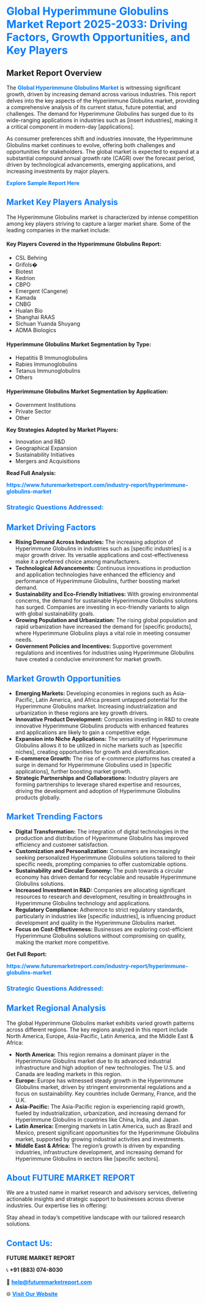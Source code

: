 <h1 style="color: #007BFF;">Global Hyperimmune Globulins Market Report 2025-2033: Driving Factors, Growth Opportunities, and Key Players</h1>

<section id="overview">
<h2>Market Report Overview</h2>
<p>The <a href="https://www.futuremarketreport.com/industry-report/hyperimmune-globulins-market" style="color: #007BFF; text-decoration: none;"><strong>Global Hyperimmune Globulins Market</strong></a> is witnessing significant growth, driven by increasing demand across various industries. This report delves into the key aspects of the Hyperimmune Globulins market, providing a comprehensive analysis of its current status, future potential, and challenges. The demand for Hyperimmune Globulins has surged due to its wide-ranging applications in industries such as [insert industries], making it a critical component in modern-day [applications].</p>
<p>As consumer preferences shift and industries innovate, the Hyperimmune Globulins market continues to evolve, offering both challenges and opportunities for stakeholders. The global market is expected to expand at a substantial compound annual growth rate (CAGR) over the forecast period, driven by technological advancements, emerging applications, and increasing investments by major players.</p>
</section>

<section id="overview">
<p><a href="https://www.futuremarketreport.com/request-sample/reportId=80186" style="color: #007BFF; text-decoration: none;"><strong>Explore Sample Report Here</strong></a></p>
</section>

<section id="key-players">
<h2 style="color: #007BFF;">Market Key Players Analysis</h2>
<p>The Hyperimmune Globulins market is characterized by intense competition among key players striving to capture a larger market share. Some of the leading companies in the market include:</p>
<h4>Key Players Covered in the Hyperimmune Globulins Report:</h4>
<ul><li>CSL Behring</li><li>Grifols�</li><li>Biotest</li><li>Kedrion</li><li>CBPO</li><li>Emergent (Cangene)</li><li>Kamada</li><li>CNBG</li><li>Hualan Bio</li><li>Shanghai RAAS</li><li>Sichuan Yuanda Shuyang</li><li>ADMA Biologics</li></ul>
<h4>Hyperimmune Globulins Market Segmentation by Type:</h4>
<ul><li>Hepatitis B Immunoglobulins</li><li>Rabies Immunoglobulins</li><li>Tetanus Immunoglobulins</li><li>Others</li></ul>

<h4>Hyperimmune Globulins Market Segmentation by Application:</h4>
<ul><li>Government Institutions</li><li>Private Sector</li><li>Other</li></ul>
<p><strong>Key Strategies Adopted by Market Players:</strong></p>
<ul>
<li>Innovation and R&D</li>
<li>Geographical Expansion</li>
<li>Sustainability Initiatives</li>
<li>Mergers and Acquisitions</li>
</ul>
</section>

<section>
<p><strong>Read Full Analysis: </strong></p><a href="https://www.futuremarketreport.com/industry-report/hyperimmune-globulins-market" style="color: #007BFF; text-decoration: none;"><strong>https://www.futuremarketreport.com/industry-report/hyperimmune-globulins-market</strong></a>
<h3 style="color: #007BFF;">Strategic Questions Addressed:</h3>
</section>

<section id="driving-factors">
<h2 style="color: #007BFF;">Market Driving Factors</h2>
<ul>
<li><strong>Rising Demand Across Industries:</strong> The increasing adoption of Hyperimmune Globulins in industries such as [specific industries] is a major growth driver. Its versatile applications and cost-effectiveness make it a preferred choice among manufacturers.</li>
<li><strong>Technological Advancements:</strong> Continuous innovations in production and application technologies have enhanced the efficiency and performance of Hyperimmune Globulins, further boosting market demand.</li>
<li><strong>Sustainability and Eco-Friendly Initiatives:</strong> With growing environmental concerns, the demand for sustainable Hyperimmune Globulins solutions has surged. Companies are investing in eco-friendly variants to align with global sustainability goals.</li>
<li><strong>Growing Population and Urbanization:</strong> The rising global population and rapid urbanization have increased the demand for [specific products], where Hyperimmune Globulins plays a vital role in meeting consumer needs.</li>
<li><strong>Government Policies and Incentives:</strong> Supportive government regulations and incentives for industries using Hyperimmune Globulins have created a conducive environment for market growth.</li>
</ul>
</section>

<section id="growth-opportunities">
<h2 style="color: #007BFF;">Market Growth Opportunities</h2>
<ul>
<li><strong>Emerging Markets:</strong> Developing economies in regions such as Asia-Pacific, Latin America, and Africa present untapped potential for the Hyperimmune Globulins market. Increasing industrialization and urbanization in these regions are key growth drivers.</li>
<li><strong>Innovative Product Development:</strong> Companies investing in R&D to create innovative Hyperimmune Globulins products with enhanced features and applications are likely to gain a competitive edge.</li>
<li><strong>Expansion into Niche Applications:</strong> The versatility of Hyperimmune Globulins allows it to be utilized in niche markets such as [specific niches], creating opportunities for growth and diversification.</li>
<li><strong>E-commerce Growth:</strong> The rise of e-commerce platforms has created a surge in demand for Hyperimmune Globulins used in [specific applications], further boosting market growth.</li>
<li><strong>Strategic Partnerships and Collaborations:</strong> Industry players are forming partnerships to leverage shared expertise and resources, driving the development and adoption of Hyperimmune Globulins products globally.</li>
</ul>
</section>

<section id="trending-factors">
<h2 style="color: #007BFF;">Market Trending Factors</h2>
<ul>
<li><strong>Digital Transformation:</strong> The integration of digital technologies in the production and distribution of Hyperimmune Globulins has improved efficiency and customer satisfaction.</li>
<li><strong>Customization and Personalization:</strong> Consumers are increasingly seeking personalized Hyperimmune Globulins solutions tailored to their specific needs, prompting companies to offer customizable options.</li>
<li><strong>Sustainability and Circular Economy:</strong> The push towards a circular economy has driven demand for recyclable and reusable Hyperimmune Globulins solutions.</li>
<li><strong>Increased Investment in R&D:</strong> Companies are allocating significant resources to research and development, resulting in breakthroughs in Hyperimmune Globulins technology and applications.</li>
<li><strong>Regulatory Compliance:</strong> Adherence to strict regulatory standards, particularly in industries like [specific industries], is influencing product development and quality in the Hyperimmune Globulins market.</li>
<li><strong>Focus on Cost-Effectiveness:</strong> Businesses are exploring cost-efficient Hyperimmune Globulins solutions without compromising on quality, making the market more competitive.</li>
</ul>
</section>

<section>
<p><strong>Get Full Report: </strong></p><a href="https://www.futuremarketreport.com/industry-report/hyperimmune-globulins-market" style="color: #007BFF; text-decoration: none;"><strong>https://www.futuremarketreport.com/industry-report/hyperimmune-globulins-market</strong></a>
<h3 style="color: #007BFF;">Strategic Questions Addressed:</h3>
</section>


<section id="regional-analysis">
<h2 style="color: #007BFF;">Market Regional Analysis</h2>
<p>The global Hyperimmune Globulins market exhibits varied growth patterns across different regions. The key regions analyzed in this report include North America, Europe, Asia-Pacific, Latin America, and the Middle East & Africa:</p>
<ul>
<li><strong>North America:</strong> This region remains a dominant player in the Hyperimmune Globulins market due to its advanced industrial infrastructure and high adoption of new technologies. The U.S. and Canada are leading markets in this region.</li>
<li><strong>Europe:</strong> Europe has witnessed steady growth in the Hyperimmune Globulins market, driven by stringent environmental regulations and a focus on sustainability. Key countries include Germany, France, and the U.K.</li>
<li><strong>Asia-Pacific:</strong> The Asia-Pacific region is experiencing rapid growth, fueled by industrialization, urbanization, and increasing demand for Hyperimmune Globulins in countries like China, India, and Japan.</li>
<li><strong>Latin America:</strong> Emerging markets in Latin America, such as Brazil and Mexico, present significant opportunities for the Hyperimmune Globulins market, supported by growing industrial activities and investments.</li>
<li><strong>Middle East & Africa:</strong> The region’s growth is driven by expanding industries, infrastructure development, and increasing demand for Hyperimmune Globulins in sectors like [specific sectors].</li>
</ul>
</section>

<footer>
<h2 style="color: #007BFF;">About FUTURE MARKET REPORT</h2>
<p>We are a trusted name in market research and advisory services, delivering actionable insights and strategic support to businesses across diverse industries. Our expertise lies in offering:</p>

<p>Stay ahead in today’s competitive landscape with our tailored research solutions.</p>

<h2 style="color: #007BFF;">Contact Us:</h2>
<p><strong>FUTURE MARKET REPORT</strong></p>
<p>📞 <strong>+91 (883) 074-8030</strong></p>
<p>📧 <strong><a href="mailto:help@futuremarketreport.com" style="color: #007BFF;">help@futuremarketreport.com</a></strong></p>
<p>🌐 <strong><a href="https://www.futuremarketreport.com/" style="color: #007BFF;">Visit Our Website</a></strong></p>
</footer>